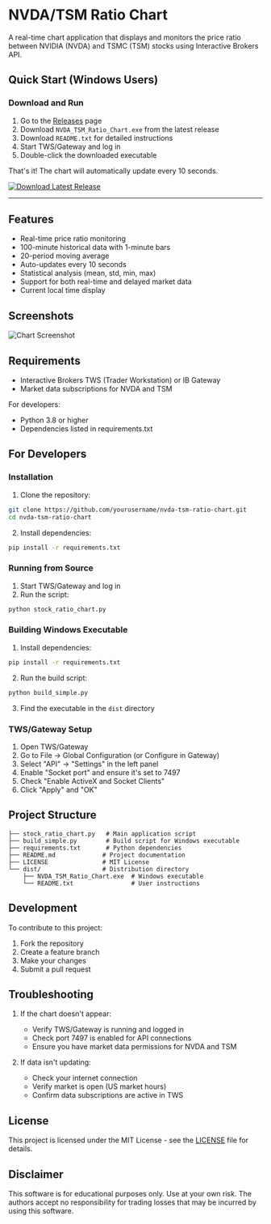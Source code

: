 # NVDA/TSM Ratio Chart

A real-time chart application that displays and monitors the price ratio between NVIDIA (NVDA) and TSMC (TSM) stocks using Interactive Brokers API.

## Quick Start (Windows Users)

### Download and Run
1. Go to the [Releases](../../releases/latest) page
2. Download `NVDA_TSM_Ratio_Chart.exe` from the latest release
3. Download `README.txt` for detailed instructions
4. Start TWS/Gateway and log in
5. Double-click the downloaded executable

That's it! The chart will automatically update every 10 seconds.

[![Download Latest Release](https://img.shields.io/github/v/release/yourusername/nvda-tsm-ratio-chart?include_prereleases&label=Download&style=for-the-badge)](../../releases/latest)

---

## Features

- Real-time price ratio monitoring
- 100-minute historical data with 1-minute bars
- 20-period moving average
- Auto-updates every 10 seconds
- Statistical analysis (mean, std, min, max)
- Support for both real-time and delayed market data
- Current local time display

## Screenshots

![Chart Screenshot](screenshots/chart_example.png)

## Requirements

- Interactive Brokers TWS (Trader Workstation) or IB Gateway
- Market data subscriptions for NVDA and TSM

For developers:
- Python 3.8 or higher
- Dependencies listed in requirements.txt

## For Developers

### Installation

1. Clone the repository:
```bash
git clone https://github.com/yourusername/nvda-tsm-ratio-chart.git
cd nvda-tsm-ratio-chart
```

2. Install dependencies:
```bash
pip install -r requirements.txt
```

### Running from Source

1. Start TWS/Gateway and log in
2. Run the script:
```bash
python stock_ratio_chart.py
```

### Building Windows Executable

1. Install dependencies:
```bash
pip install -r requirements.txt
```

2. Run the build script:
```bash
python build_simple.py
```

3. Find the executable in the `dist` directory

### TWS/Gateway Setup

1. Open TWS/Gateway
2. Go to File -> Global Configuration (or Configure in Gateway)
3. Select "API" -> "Settings" in the left panel
4. Enable "Socket port" and ensure it's set to 7497
5. Check "Enable ActiveX and Socket Clients"
6. Click "Apply" and "OK"

## Project Structure

```
├── stock_ratio_chart.py   # Main application script
├── build_simple.py        # Build script for Windows executable
├── requirements.txt       # Python dependencies
├── README.md             # Project documentation
├── LICENSE               # MIT License
└── dist/                 # Distribution directory
    ├── NVDA_TSM_Ratio_Chart.exe  # Windows executable
    └── README.txt                # User instructions
```

## Development

To contribute to this project:

1. Fork the repository
2. Create a feature branch
3. Make your changes
4. Submit a pull request

## Troubleshooting

1. If the chart doesn't appear:
   - Verify TWS/Gateway is running and logged in
   - Check port 7497 is enabled for API connections
   - Ensure you have market data permissions for NVDA and TSM

2. If data isn't updating:
   - Check your internet connection
   - Verify market is open (US market hours)
   - Confirm data subscriptions are active in TWS

## License

This project is licensed under the MIT License - see the [LICENSE](LICENSE) file for details.

## Disclaimer

This software is for educational purposes only. Use at your own risk. The authors accept no responsibility for trading losses that may be incurred by using this software.
